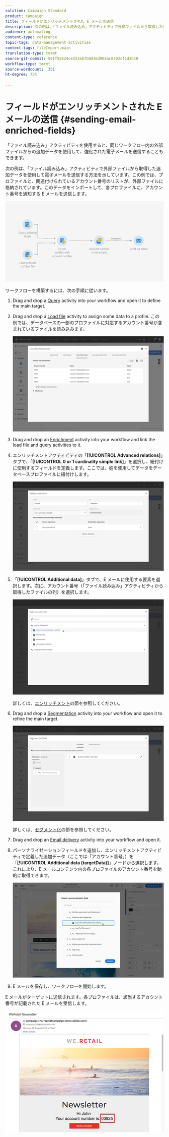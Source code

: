 ```yaml
---
solution: Campaign Standard
product: campaign
title: フィールドがエンリッチメントされた E メールの送信
description: 次の例は、「ファイル読み込み」アクティビティで外部ファイルから取得した追加データを使用して電子メールを送信する方法を示しています。
audience: automating
content-type: reference
topic-tags: data-management-activities
context-tags: fileImport,main
translation-type: tm+mt
source-git-commit: 501f52624ce253eb7b0d36d908ac8502cf1d3b48
workflow-type: tm+mt
source-wordcount: '351'
ht-degree: 75%

---
```



# フィールドがエンリッチメントされた E メールの送信 {#sending-email-enriched-fields}

<!--A new example showing how to send an email containing additional data retrieved from a load file activity has been added. [Read more](example-2-email-with-enriched-fields)-->

「ファイル読み込み」アクティビティを使用すると、同じワークフロー内の外部ファイルからの追加データを使用して、強化された電子メールを送信することもできます。

次の例は、「ファイル読み込み」アクティビティで外部ファイルから取得した追加データを使用して電子メールを送信する方法を示しています。この例では、プロファイルと、関連付けられているアカウント番号のリストが、外部ファイルに格納されています。このデータをインポートして、各プロファイルに、アカウント番号を通知する E メールを送信します。

![](assets/load_file_workflow_ex2.png)

ワークフローを構築するには、次の手順に従います。

1. Drag and drop a [Query](../../automating/using/query.md) activity into your workflow and open it to define the main target.

   <!--The Query activity is presented in the [Query](../../automating/using/query.md) section.-->

1. Drag and drop a [Load file](../../automating/using/load-file.md) activity to assign some data to a profile. この例では、データベースの一部のプロファイルに対応するアカウント番号が含まれているファイルを読み込みます。

   ![](assets/load_file_activity.png)

1. Drag and drop an [Enrichment](../../automating/using/enrichment.md) activity into your workflow and link the load file and query activities to it.

1. エンリッチメントアクティビティの「**[!UICONTROL Advanced relations]**」タブで、「**[!UICONTROL 0 or 1 cardinality simple link]**」を選択し、紐付けに使用するフィールドを定義します。ここでは、姓を使用してデータをデータベースプロファイルに紐付けします。

   ![](assets/load_file_enrichment_relation.png)

1. 「**[!UICONTROL Additional data]**」タブで、E メールに使用する要素を選択します。次に、アカウント番号（「ファイル読み込み」アクティビティから取得したファイルの列）を選択します。

   ![](assets/load_file_enrichment_select_element.png)

   <!--![](assets/load_file_enrichment_additional_data.png)-->

   詳しくは、[エンリッチメント](../../automating/using/enrichment.md)の節を参照してください。

1. Drag and drop a [Segmentation](../../automating/using/segmentation.md) activity into your workflow and open it to refine the main target.

   ![](assets/load_file_segmentation.png)

   詳しくは、[セグメント化](../../automating/using/segmentation.md)の節を参照してください。

1. Drag and drop an [Email delivery](../../automating/using/email-delivery.md) activity into your workflow and open it.

   <!--The Email delivery activity is presented in the [Email delivery](../../automating/using/email-delivery.md) section.-->

1. パーソナライゼーションフィールドを追加し、エンリッチメントアクティビティで定義した追加データ（ここでは「アカウント番号」）を「**[!UICONTROL Additional data (targetData)]**」ノードから選択します。これにより、E メールコンテンツ内の各プロファイルのアカウント番号を動的に取得できます。

   ![](assets/load_file_perso_field.png)

1. E メールを保存し、ワークフローを開始します。

E メールがターゲットに送信されます。各プロファイルは、該当するアカウント番号が記載された E メールを受信します。

![](assets/load_file_email.png)
